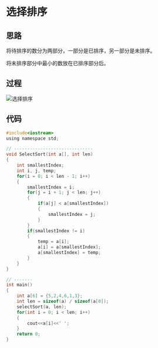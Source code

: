 # 选择排序

## 思路

将待排序的数分为两部分，一部分是已排序，另一部分是未排序。

将未排序部分中最小的数放在已排序部分后。

## 过程
![选择排序](https://imgconvert.csdnimg.cn/aHR0cHM6Ly91cGxvYWQtaW1hZ2VzLmppYW5zaHUuaW8vdXBsb2FkX2ltYWdlcy82MDY4NjItMjE2YWM1YWZhMmM0YTZkMi5naWY)

## 代码
```c
#include<iostream>
using namespace std;

// ------------------------------
void SelectSort(int a[], int len)
{
	int	smallestIndex;
	int i, j, temp;
	for(i = 0; i < len - 1; i++)
	{
		smallestIndex = i;
		for(j = i + 1; j < len; j++)
		{
			if(a[j] < a[smallestIndex])
			{
				smallestIndex = j;
			}
		}
		if(smallestIndex != i)
		{
			temp = a[i];
			a[i] = a[smallestIndex];
			a[smallestIndex] = temp;
		}
	}
}

// -------
int main()
{
	int a[6] = {5,2,4,6,1,3};
	int len = sizeof(a) / sizeof(a[0]);
	selectSort(a, len);
	for(int i = 0; i < len; i++)
	{
		cout<<a[i]<<' ';
	}
	return 0;
}
```
